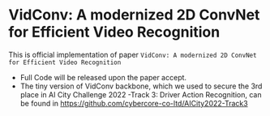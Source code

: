 # VidConv: A modernized 2D ConvNet for Efficient Video Recognition
This is official implementation of paper `VidConv: A modernized 2D ConvNet for Efficient Video Recognition` 

+ Full Code will be released upon the paper accept.
+ The tiny version of VidConv backbone, which we used to secure the 3rd place in AI City Challenge 2022 -Track 3: Driver Action Recognition, can be found in 
https://github.com/cybercore-co-ltd/AICity2022-Track3


